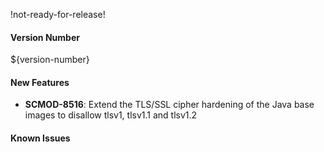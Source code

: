 !not-ready-for-release!

#### Version Number
${version-number}

#### New Features
- **SCMOD-8516**: Extend the TLS/SSL cipher hardening of the Java base images to disallow tlsv1, tlsv1.1 and tlsv1.2

#### Known Issues
